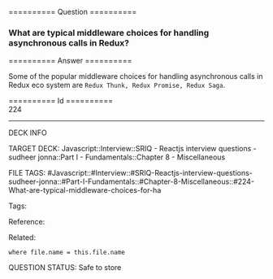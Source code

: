 ========== Question ==========  

### What are typical middleware choices for handling asynchronous calls in Redux?  

========== Answer ==========  

Some of the popular middleware choices for handling asynchronous calls in Redux
eco system are `Redux Thunk, Redux Promise, Redux Saga`.

========== Id ==========  
224

---

DECK INFO

TARGET DECK: Javascript::Interview::SRIQ - Reactjs interview questions - sudheer jonna::Part I - Fundamentals::Chapter 8 - Miscellaneous

FILE TAGS: #Javascript::#Interview::#SRIQ-Reactjs-interview-questions-sudheer-jonna::#Part-I-Fundamentals::#Chapter-8-Miscellaneous::#224-What-are-typical-middleware-choices-for-ha

Tags:

Reference:

Related:

```dataview
where file.name = this.file.name
```
QUESTION STATUS: Safe to store
